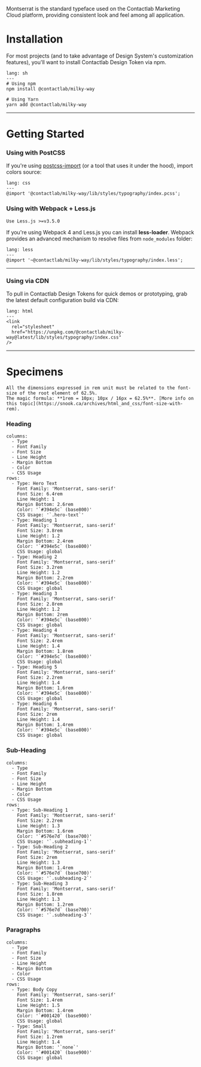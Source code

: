 Montserrat is the standard typeface used on the Contactlab Marketing Cloud platform, providing consistent look and feel among all application.

# Installation

For most projects (and to take advantage of Design System's customization features), you'll want to install Contactlab Design Token via npm.

```code
lang: sh
---
# Using npm
npm install @contactlab/milky-way

# Using Yarn
yarn add @contactlab/milky-way
```

---

# Getting Started

### Using with PostCSS

If you're using [postcss-import](https://github.com/postcss/postcss-import) (or a tool that uses it under the hood), import colors source:

```code
lang: css
---
@import '@contactlab/milky-way/lib/styles/typography/index.pcss';
```

### Using with Webpack + Less.js

```hint
Use Less.js >=v3.5.0
```

If you're using Webpack 4 and Less.js you can install **less-loader**. Webpack provides an advanced mechanism to resolve files from `node_modules` folder:

```code
lang: less
---
@import '~@contactlab/milky-way/lib/styles/typography/index.less';
```

---

### Using via CDN

To pull in Contactlab Design Tokens for quick demos or prototyping, grab the latest default configuration build via CDN:

```code
lang: html
---
<link
  rel="stylesheet"
  href="https://unpkg.com/@contactlab/milky-way@latest/lib/styles/typography/index.css"
/>
```

---

# Specimens

```hint
All the dimensions expressed in rem unit must be related to the font-size of the root element of 62.5%.
The magic formula: **1rem = 10px; 10px / 16px = 62.5%**. [More info on this topic](https://snook.ca/archives/html_and_css/font-size-with-rem).
```

### Heading

```table|span-6
columns:
  - Type
  - Font Family
  - Font Size
  - Line Height
  - Margin Bottom
  - Color
  - CSS Usage
rows:
  - Type: Hero Text
    Font Family: 'Montserrat, sans-serif'
    Font Size: 6.4rem
    Line Height: 1
    Margin Bottom: 2.6rem
    Color: '`#394e5c` (base800)'
    CSS Usage: '`.hero-text`'
  - Type: Heading 1
    Font Family: 'Montserrat, sans-serif'
    Font Size: 3.8rem
    Line Height: 1.2
    Margin Bottom: 2.4rem
    Color: '`#394e5c` (base800)'
    CSS Usage: global
  - Type: Heading 2
    Font Family: 'Montserrat, sans-serif'
    Font Size: 3.2rem
    Line Height: 1.2
    Margin Bottom: 2.2rem
    Color: '`#394e5c` (base800)'
    CSS Usage: global
  - Type: Heading 3
    Font Family: 'Montserrat, sans-serif'
    Font Size: 2.8rem
    Line Height: 1.2
    Margin Bottom: 2rem
    Color: '`#394e5c` (base800)'
    CSS Usage: global
  - Type: Heading 4
    Font Family: 'Montserrat, sans-serif'
    Font Size: 2.4rem
    Line Height: 1.4
    Margin Bottom: 1.8rem
    Color: '`#394e5c` (base800)'
    CSS Usage: global
  - Type: Heading 5
    Font Family: 'Montserrat, sans-serif'
    Font Size: 2.2rem
    Line Height: 1.4
    Margin Bottom: 1.6rem
    Color: '`#394e5c` (base800)'
    CSS Usage: global
  - Type: Heading 6
    Font Family: 'Montserrat, sans-serif'
    Font Size: 2rem
    Line Height: 1.4
    Margin Bottom: 1.4rem
    Color: '`#394e5c` (base800)'
    CSS Usage: global
```

### Sub-Heading

```table|span-6
columns:
  - Type
  - Font Family
  - Font Size
  - Line Height
  - Margin Bottom
  - Color
  - CSS Usage
rows:
  - Type: Sub-Heading 1
    Font Family: 'Montserrat, sans-serif'
    Font Size: 2.2rem
    Line Height: 1.3
    Margin Bottom: 1.6rem
    Color: '`#576e7d` (base700)'
    CSS Usage: '`.subheading-1`'
  - Type: Sub-Heading 2
    Font Family: 'Montserrat, sans-serif'
    Font Size: 2rem
    Line Height: 1.3
    Margin Bottom: 1.4rem
    Color: '`#576e7d` (base700)'
    CSS Usage: '`.subheading-2`'
  - Type: Sub-Heading 3
    Font Family: 'Montserrat, sans-serif'
    Font Size: 1.8rem
    Line Height: 1.3
    Margin Bottom: 1.2rem
    Color: '`#576e7d` (base700)'
    CSS Usage: '`.subheading-3`'
```

### Paragraphs

```table|span-6
columns:
  - Type
  - Font Family
  - Font Size
  - Line Height
  - Margin Bottom
  - Color
  - CSS Usage
rows:
  - Type: Body Copy
    Font Family: 'Montserrat, sans-serif'
    Font Size: 1.4rem
    Line Height: 1.5
    Margin Bottom: 1.4rem
    Color: '`#001420` (base900)'
    CSS Usage: global
  - Type: Small
    Font Family: 'Montserrat, sans-serif'
    Font Size: 1.2rem
    Line Height: 1.4
    Margin Bottom: '`none`'
    Color: '`#001420` (base900)'
    CSS Usage: global
```
